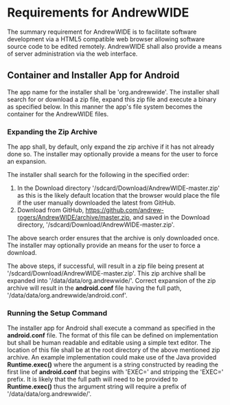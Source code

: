 # Requirements for AndrewWIDE

The summary requirement for AndrewWIDE is to facilitate software development via a HTML5 compatible web browser allowing software source code to be edited remotely. AndrewWIDE shall also provide a means of server administration via the web interface.

## Container and Installer App for Android

The app name for the installer shall be 'org.andrewwide'. The installer shall search for or download a zip file, expand this zip file and execute a binary as specified below. In this manner the app's file system becomes the container for the AndrewWIDE files.

### Expanding the Zip Archive

The app shall, by default, only expand the zip archive if it has not already done so. The installer may optionally provide a means for the user to force an expansion.

The installer shall search for the following in the specified order:

1. In the Download directory '/sdcard/Download/AndrewWIDE-master.zip' as this is the likely default location that the browser would place the file if the user manually downloaded the latest from GitHub.
2. Download from GitHub, https://github.com/andrew-rogers/AndrewWIDE/archive/master.zip, and saved in the Download directory, '/sdcard/Download/AndrewWIDE-master.zip'.

The above search order ensures that the archive is only downloaded once. The installer may optionally provide an means for the user to force a download.

The above steps, if successful, will result in a zip file being present at '/sdcard/Download/AndrewWIDE-master.zip'. This zip archive shall be expanded into '/data/data/org.andrewwide/'. Correct expansion of the zip archive will result in the __android.conf__ file having the full path, '/data/data/org.andrewwide/android.conf'.

### Running the Setup Command

The installer app for Android shall execute a command as specified in the __android.conf__ file. The format of this file
can be defined on implementation but shall be human readable and editable using a simple text editor. The location of this file shall be at the root directory of the above mentioned zip archive. An example implementation could make use of the Java provided __Runtime.exec()__ where the argument is a string constructed by reading the first line of __android.conf__ that begins with 'EXEC=' and stripping the 'EXEC=' prefix. It is likely that the full path will need to be provided to __Runtime.exec()__ thus the argument string will require a prefix of '/data/data/org.andrewwide/'.
